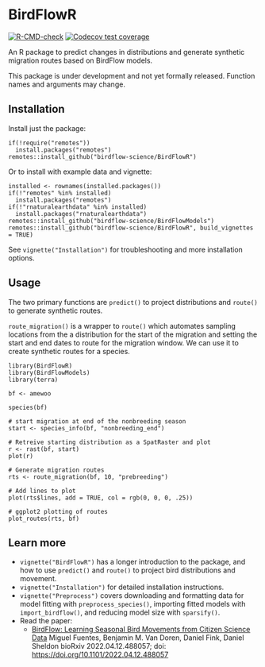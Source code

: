 # BirdFlowR

<!-- badges: start -->
  [![R-CMD-check](https://github.com/birdflow-science/BirdFlowR/actions/workflows/R-CMD-check.yaml/badge.svg)](https://github.com/birdflow-science/BirdFlowR/actions/workflows/R-CMD-check.yaml)
[![Codecov test coverage](https://codecov.io/gh/birdflow-science/BirdFlowR/branch/main/graph/badge.svg)](https://app.codecov.io/gh/birdflow-science/BirdFlowR?branch=main)
<!-- badges: end -->

An R package to predict changes in distributions and generate synthetic 
migration routes based on BirdFlow models.

This package is under development and not yet formally released. Function names
and arguments may change.

## Installation

Install just the package:
```{r}
if(!require("remotes"))
  install.packages("remotes") 
remotes::install_github("birdflow-science/BirdFlowR")
```
Or to install with example data and vignette:

```{r}
installed <- rownames(installed.packages())
if(!"remotes" %in% installed)
  install.packages("remotes")
if(!"rnaturalearthdata" %in% installed)
  install.packages("rnaturalearthdata")
remotes::install_github("birdflow-science/BirdFlowModels")
remotes::install_github("birdflow-science/BirdFlowR", build_vignettes = TRUE)
```
See `vignette("Installation")` for troubleshooting and more installation 
options.

## Usage 

The two primary functions are `predict()` to project distributions and 
`route()` to generate synthetic routes.  

`route_migration()` is a wrapper to `route()` which automates sampling
locations from the a distribution for the start of the migration and setting 
the start and end dates to route for the migration window. We can use it to 
create synthetic routes for a species.
```{r}
library(BirdFlowR)
library(BirdFlowModels)
library(terra)

bf <- amewoo 

species(bf)

# start migration at end of the nonbreeding season
start <- species_info(bf, "nonbreeding_end")

# Retreive starting distribution as a SpatRaster and plot
r <- rast(bf, start)
plot(r)

# Generate migration routes
rts <- route_migration(bf, 10, "prebreeding")

# Add lines to plot
plot(rts$lines, add = TRUE, col = rgb(0, 0, 0, .25))

# ggplot2 plotting of routes
plot_routes(rts, bf)

```

## Learn more

- `vignette("BirdFlowR")` has a longer introduction to the package, and how to
  use `predict()` and `route()` to project bird distributions and movement. 
- `vignette("Installation")` for detailed installation instructions.
- `vignette("Preprocess")` covers downloading and formatting data for model 
  fitting with `preprocess_species()`, importing fitted models with 
  `import_birdflow()`, and reducing model size with `sparsify()`.   
- Read the paper:
  - [BirdFlow: Learning Seasonal Bird Movements from Citizen Science Data](https://www.biorxiv.org/content/10.1101/2022.04.12.488057v1) Miguel Fuentes, Benjamin M. Van Doren, Daniel Fink, Daniel Sheldon bioRxiv 2022.04.12.488057; doi: https://doi.org/10.1101/2022.04.12.488057


